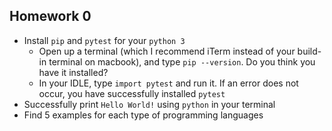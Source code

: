 Homework 0
-------
* Install `pip` and `pytest` for your `python 3`
  * Open up a terminal (which I recommend iTerm instead of your build-in terminal on macbook), and type `pip --version`. Do you think you have it installed?
  * In your IDLE, type `import pytest` and run it. If an error does not occur, you have successfully installed `pytest`
* Successfully print `Hello World!` using `python` in your terminal
* Find 5 examples for each type of programming languages
